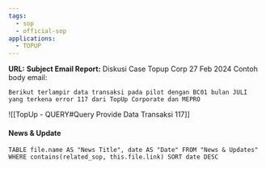 ```yaml
---
tags:
  - sop
  - official-sop
applications:
  - TOPUP
---
```

**URL:**
**Subject Email Report:** Diskusi Case Topup Corp 27 Feb 2024
Contoh body email: 
```
Berikut terlampir data transaksi pada pilot dengan BC01 bulan JULI yang terkena error 117 dari TopUp Corporate dan MEPRO
```


![[TopUp - QUERY#Query Provide Data Transaksi 117]]

#### News & Update
```dataview
TABLE file.name AS "News Title", date AS "Date" FROM "News & Updates" WHERE contains(related_sop, this.file.link) SORT date DESC
```

